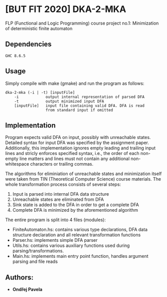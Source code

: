 # [BUT FIT 2020] DKA-2-MKA
FLP (Functional and Logic Programming) course project no.1:
Minimization of deterministic finite automaton

## Dependencies
```
GHC 8.6.5
```

## Usage
Simply compile with make (gmake) and run the program as follows:
```
dka-2-mka (-i | -t) [inputFile]
    -i            output internal representation of parsed DFA
    -t            output minimized input DFA
    [inputFile]   input file containing valid DFA. DFA is read
                  from standard input if omitted
```

## Implementation
Program expects valid DFA on input, possibly with unreachable states.
Detailed syntax for input DFA was specified by the assignment paper.
Additionally, this implementation ignores empty leading and trailing 
input lines and stricly enforces specified syntax, i.e.,
the order of each non-empty line matters and lines must not contain
any additional non-whitespace characters or trailing commas.

The algorithms for eliminiation of unreachable states and minimization
itself were taken from TIN (Theoretical Computer Science) course materials.
The whole transformation process consists of several steps:
1. Input is parsed into internal DFA data structure
2. Unreachable states are eliminated from DFA
3. Sink state is added to the DFA in order to get a complete DFA
4. Complete DFA is minimized by the aforementioned algorithm

The entire program is split into 4 files (modules):
* FiniteAutomaton.hs: contains various type declarations,
        DFA data structure declaration and all relevant transformation functions
* Parser.hs: implements simple DFA parser
* Utils.hs: contains various auxiliary functions used during parsing/transformations.
* Main.hs: implements main entry point function, handles argument parsing and file reads

## Authors:
* **Ondřej Pavela**
